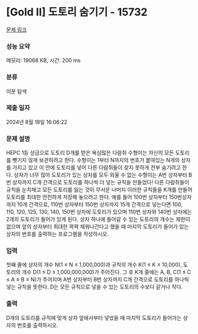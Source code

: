 # [Gold II] 도토리 숨기기 - 15732 

[문제 링크](https://www.acmicpc.net/problem/15732) 

### 성능 요약

메모리: 19068 KB, 시간: 200 ms

### 분류

이분 탐색

### 제출 일자

2024년 8월 18일 16:06:22

### 문제 설명

<p>HEPC 1등 상금으로 도토리 D개를 받은 욕심많은 다람쥐 수형이는 자신의 모든 도토리를 뺏기지 않게 보관하려고 한다. 수형이는 1부터 N까지의 번호가 붙여있는 N개의 상자를 가지고 있고 이 안에 도토리를 넣어 다른 다람쥐들이 찾지 못하게 전부 숨기려고 한다. 상자가 너무 많아 도토리가 있는 상자를 모두 외울 수 없는 수형이는 A번 상자부터 B번 상자까지 C개 간격으로 도토리를 하나씩 더 넣는 규칙을 만들었다! 다른 다람쥐들이 규칙을 눈치채고 모든 도토리를 잃는 것이 무서운 나머지 이러한 규칙들을 K개를 만들어 도토리를 최대한 안전하게 저장해 놓으려고 한다. 예를 들어 100번 상자부터 150번상자까지 10개 간격으로, 110번 상자부터 150번 상자까지 15개 간격으로 넣는다면 100, 110, 120, 125, 130, 140, 150번 상자에 도토리가 있으며 110번 상자와 140번 상자에는 2개의 도토리가 들어가 있게 된다. 상자 하나에 들어갈 수 있는 도토리의 개수는 제한이 없으며 앞의 상자부터 최대한 꽉꽉 채워나간다고 했을 때 마지막 도토리가 들어가 있는 상자의 번호를 출력하는 프로그램을 작성하시오.</p>

### 입력 

 <p>첫째 줄에 상자의 개수 N(1 ≤ N ≤ 1,000,000)과 규칙의 개수 K(1 ≤ K ≤ 10,000), 도토리의 개수 D(1 ≤ D ≤ 1,000,000,000)가 주어진다. 그 후 K개 줄에는 A, B, C(1 ≤ C ≤ A ≤ B ≤ N)가 주어지며 A번 상자부터 B번 상자까지 C개 간격으로 도토리를 하나씩 넣는 규칙을 뜻한다. D는 모든 규칙으로 넣을 수 있는 도토리의 수보다 같거나 작다.</p>

### 출력 

 <p>D개의 도토리를 규칙에 맞게 상자 앞에서부터 넣었을 때 마지막 도토리가 들어가는 상자의 번호를 출력하시오.</p>

